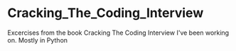 # Cracking_The_Coding_Interview
Excercises from the book Cracking The Coding Interview I've been working on. Mostly in Python
